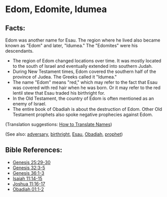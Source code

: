 # Edom, Edomite, Idumea #

## Facts: ##

Edom was another name for Esau. The region where he lived also became known as "Edom" and later, "Idumea." The "Edomites" were his descendants.

* The region of Edom changed locations over time. It was mostly located to the south of Israel and eventually extended into southern Judah.
* During New Testament times, Edom covered the southern half of the province of Judea. The Greeks called it "Idumea."
* The name "Edom" means "red," which may refer to the fact that Esau was covered with red hair when he was born. Or it may refer to the red lentil stew that Esau traded his birthright for.
* In the Old Testament, the country of Edom is often mentioned as an enemy of Israel.
* The entire book of Obadiah is about the destruction of Edom. Other Old Testament prophets also spoke negative prophecies against Edom.

(Translation suggestions: [How to Translate Names](en/ta-vol1/translate/man/translate-names))

(See also: [adversary](../other/adversary.md), [birthright](../kt/birthright.md), [Esau](../other/esau.md), [Obadiah](../other/obadiah.md), [prophet](../kt/prophet.md))

## Bible References: ##

* [Genesis 25:29-30](en/tn/gen/help/25/29)
* [Genesis 32:3-5](en/tn/gen/help/32/03)
* [Genesis 36:1-3](en/tn/gen/help/36/01)
* [Isaiah 11:14-15](en/tn/isa/help/11/14)
* [Joshua 11:16-17](en/tn/jos/help/11/16)
* [Obadiah 01:1-2](en/tn/oba/help/01/01)